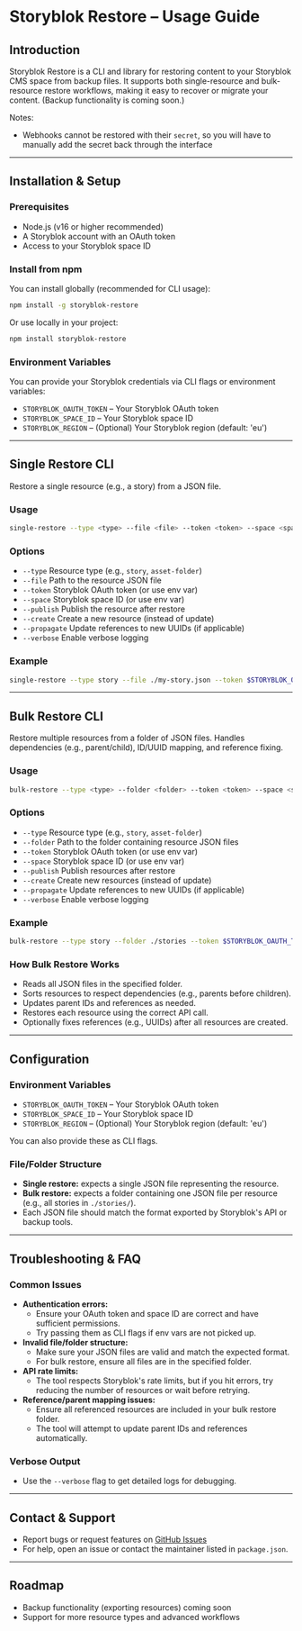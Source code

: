 # Storyblok Restore – Usage Guide

## Introduction
Storyblok Restore is a CLI and library for restoring content to your Storyblok CMS space from backup files. It supports both single-resource and bulk-resource restore workflows, making it easy to recover or migrate your content. (Backup functionality is coming soon.)

Notes:
- Webhooks cannot be restored with their `secret`, so you will have to manually add the secret back through the interface

---

## Installation & Setup

### Prerequisites
- Node.js (v16 or higher recommended)
- A Storyblok account with an OAuth token
- Access to your Storyblok space ID

### Install from npm
You can install globally (recommended for CLI usage):

```sh
npm install -g storyblok-restore
```

Or use locally in your project:

```sh
npm install storyblok-restore
```

### Environment Variables
You can provide your Storyblok credentials via CLI flags or environment variables:
- `STORYBLOK_OAUTH_TOKEN` – Your Storyblok OAuth token
- `STORYBLOK_SPACE_ID` – Your Storyblok space ID
- `STORYBLOK_REGION` – (Optional) Your Storyblok region (default: 'eu')

---

## Single Restore CLI
Restore a single resource (e.g., a story) from a JSON file.

### Usage
```sh
single-restore --type <type> --file <file> --token <token> --space <space_id> [options]
```

### Options
- `--type`      Resource type (e.g., `story`, `asset-folder`)
- `--file`      Path to the resource JSON file
- `--token`     Storyblok OAuth token (or use env var)
- `--space`     Storyblok space ID (or use env var)
- `--publish`   Publish the resource after restore
- `--create`    Create a new resource (instead of update)
- `--propagate` Update references to new UUIDs (if applicable)
- `--verbose`   Enable verbose logging

### Example
```sh
single-restore --type story --file ./my-story.json --token $STORYBLOK_OAUTH_TOKEN --space $STORYBLOK_SPACE_ID --publish --create
```

---

## Bulk Restore CLI
Restore multiple resources from a folder of JSON files. Handles dependencies (e.g., parent/child), ID/UUID mapping, and reference fixing.

### Usage
```sh
bulk-restore --type <type> --folder <folder> --token <token> --space <space_id> [options]
```

### Options
- `--type`      Resource type (e.g., `story`, `asset-folder`)
- `--folder`    Path to the folder containing resource JSON files
- `--token`     Storyblok OAuth token (or use env var)
- `--space`     Storyblok space ID (or use env var)
- `--publish`   Publish resources after restore
- `--create`    Create new resources (instead of update)
- `--propagate` Update references to new UUIDs (if applicable)
- `--verbose`   Enable verbose logging

### Example
```sh
bulk-restore --type story --folder ./stories --token $STORYBLOK_OAUTH_TOKEN --space $STORYBLOK_SPACE_ID --publish --create
```

### How Bulk Restore Works
- Reads all JSON files in the specified folder.
- Sorts resources to respect dependencies (e.g., parents before children).
- Updates parent IDs and references as needed.
- Restores each resource using the correct API call.
- Optionally fixes references (e.g., UUIDs) after all resources are created.

---

## Configuration

### Environment Variables
- `STORYBLOK_OAUTH_TOKEN` – Your Storyblok OAuth token
- `STORYBLOK_SPACE_ID` – Your Storyblok space ID
- `STORYBLOK_REGION` – (Optional) Your Storyblok region (default: 'eu')

You can also provide these as CLI flags.

### File/Folder Structure
- **Single restore:** expects a single JSON file representing the resource.
- **Bulk restore:** expects a folder containing one JSON file per resource (e.g., all stories in `./stories/`).
- Each JSON file should match the format exported by Storyblok's API or backup tools.

---

## Troubleshooting & FAQ

### Common Issues
- **Authentication errors:**
  - Ensure your OAuth token and space ID are correct and have sufficient permissions.
  - Try passing them as CLI flags if env vars are not picked up.
- **Invalid file/folder structure:**
  - Make sure your JSON files are valid and match the expected format.
  - For bulk restore, ensure all files are in the specified folder.
- **API rate limits:**
  - The tool respects Storyblok's rate limits, but if you hit errors, try reducing the number of resources or wait before retrying.
- **Reference/parent mapping issues:**
  - Ensure all referenced resources are included in your bulk restore folder.
  - The tool will attempt to update parent IDs and references automatically.

### Verbose Output
- Use the `--verbose` flag to get detailed logs for debugging.

---

## Contact & Support
- Report bugs or request features on [GitHub Issues](https://github.com/your-org/storyblok-restore/issues)
- For help, open an issue or contact the maintainer listed in `package.json`.

---

## Roadmap
- Backup functionality (exporting resources) coming soon
- Support for more resource types and advanced workflows
